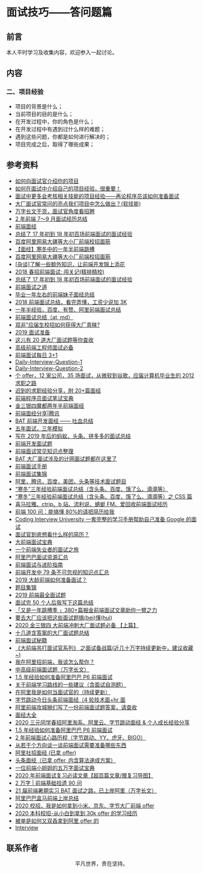# 面试技巧——答问题篇

## 前言

本人平时学习及收集内容，欢迎参入一起讨论。

## 内容

### 二、项目经验

- 项目的背景是什么；
- 当前项目的目的是什么；
- 在开发过程中，你的角色是什么；
- 在开发过程中有遇到过什么样的难题；
- 遇到这些问题，你都是如何进行解决的；
- 项目完成之后，取得了哪些成果；

## 参考资料

- [如何向面试官介绍你的项目](https://mp.weixin.qq.com/s/CjBVm2w0JXFAALIspGlisA)
- [如何在面试中介绍自己的项目经验，很重要！](https://zhuanlan.zhihu.com/p/62364244)
- [面试中更多会考核相关技能的项目经验——再论程序员该如何准备面试](https://www.cnblogs.com/JavaArchitect/p/12466948.html)
- [大厂面试官常问的亮点我们项目中怎么做出？(软技能)](https://segmentfault.com/a/1190000022795484)
- [万字长文干货，面试官角度看招聘](https://mp.weixin.qq.com/s/ZAkmcYZQXI924_MbW_2HBg)
- [2 年前端 7～9 月面试经历总结](https://juejin.im/post/6876327630212169735)
- [前端面经](https://yuchengkai.cn/docs/zh/frontend/)
- [总结了 17 年初到 18 年初百场前端面试的面试经验](https://juejin.im/post/5b44a485e51d4519945fb6b7)
- [百度阿里网易大疆等大小厂前端校招面筋](https://juejin.im/post/5bb470295188255c5e66f88f)
- [【面经】寒冬中的一年半前端跳槽](https://juejin.im/post/5c356f68f265da61483bca61)
- [百度阿里网易大疆等大小厂前端校招面筋](https://juejin.im/post/5bb470295188255c5e66f88f)
- [[杂谈]了解一些额外知识，让前端开发锦上添花](https://juejin.im/post/5b2f4790e51d45589e7bd63d)
- [2018 春招前端面试: 闯关记(精排精校)](https://juejin.im/post/5a998991f265da237f1dbdf9)
- [总结了 17 年初到 18 年初百场前端面试的面试经验](https://juejin.im/post/5b44a485e51d4519945fb6b7)
- [前端面试之道](https://juejin.im/book/5bdc715fe51d454e755f75ef/section/5be04a8e6fb9a04a072fd2cd)
- [毕业一年左右的前端妹子面经总结](https://juejin.im/post/5af99678f265da0b8e7f881e)
- [2018 前端面试总结，看完弄懂，工资少说加 3K](https://juejin.im/post/5b94d8965188255c5a0cdc02)
- [一年半经验，百度、有赞、阿里前端面试总结](https://juejin.im/post/5befeb5051882511a8527dbe)
- [前端面试总结（at, md）](https://juejin.im/post/5a3134bf6fb9a0452405d507)
- [双非"应届生校招如何获得大厂青睐?](https://juejin.im/post/5acb2a7c6fb9a028db58fe99)
- [2019 面试准备](https://juejin.im/post/5c8e4cd3f265da67c87454a0?utm_source=gold_browser_extension#heading-28)
- [这儿有 20 道大厂面试题等你查收](https://juejin.im/post/5d124a12f265da1b9163a28d)
- [高级前端工程师面试必备](https://juejin.im/post/5cd0bdfc6fb9a031f10ca08c?utm_source=gold_browser_extension)
- [前端面试每日 3+1](https://github.com/haizlin/fe-interview)
- [Daily-Interview-Question-1](https://github.com/Advanced-Frontend/Daily-Interview-Question)
- [Daily-Interview-Question-2](https://github.com/kujian/daily-interview-question)
- [个 offer，12 家公司，35 场面试，从微软到谷歌，应届计算机毕业生的 2012 求职之路](https://www.cnblogs.com/figure9/archive/2013/01/09/2853649.html)
- [迟到的求职经验分享，附 20+篇面经](https://www.cnblogs.com/wenbochang/p/10317715.html)
- [前端程序员面试笔试宝典](https://www.cnblogs.com/strick/p/9789330.html)
- [金三银四魔都两年半前端面经](https://juejin.im/post/5cb87f9df265da03555c78ec)
- [前端面经分享|腾讯](https://juejin.im/post/5ce9f666e51d45777621baf7)
- [BAT 前端开发面经 —— 吐血总结](https://www.cnblogs.com/chaoran/p/8891892.html)
- [五年面试，三年模拟](https://juejin.im/post/5ca0425e51882567ce181037)
- [写在 2019 年后的蚂蚁、头条、拼多多的面试总结](https://github.com/rhwayfun/interview/blob/master/README.md)
- [前端开发面试题](https://github.com/woai3c/Front-end-basic-knowledge)
- [前端面试常见知识点整理](https://github.com/fairyly/Interviewproject)
- [BAT 大厂面试涉及的计网面试题都在这里了](https://juejin.im/post/5cfa71415188253f9e24ec36)
- [前端面试手册](https://github.com/yangshun/front-end-interview-handbook/blob/master/Translations/Chinese/README.md)
- [前端面试集锦](https://github.com/paddingme/Front-end-Web-Development-Interview-Question)
- [阿里，腾讯，百度，美团，头条等技术面试题目](https://github.com/0voice/interview_internal_reference)
- [“寒冬”三年经验前端面试总结（含头条、百度、饿了么、滴滴等）](https://juejin.im/post/5d9c2005f265da5bb977c55e)
- [“寒冬”三年经验前端面试总结（含头条、百度、饿了么、滴滴等）之 CSS 篇](https://juejin.im/post/5da32d43e51d45781d5e4bdf)
- [喜马拉雅、ctrip、b 站、流利说、蜻蜓 FM、爱回收前端面试经历](https://mp.weixin.qq.com/s/eidiqO0d2IZAUxxeWmEUYw)
- [前端 100 问：能搞懂 80%的请把简历给我](https://mp.weixin.qq.com/s/J9uQmFLOGE6A4JpgDSXdJg)
- [Coding Interview University 一套完整的学习手册帮助自己准备 Google 的面试](https://github.com/jwasham/coding-interview-university/blob/master/translations/README-cn.md)
- [面试官到底想看什么样的简历？](https://juejin.im/post/5d1d52aff265da1bb2774de0)
- [大前端面试宝典](https://github.com/azl397985856/fe-interview)
- [一个前端失业者的面试之旅](https://juejin.im/post/5d2bf33a6fb9a07eae2a8dd6)
- [阿里巴巴面试资源汇总](https://github.com/stone0090/alibaba-interview)
- [前端面试与进阶指南](https://www.cxymsg.com/)
- [前端开发中 79 条不可忽视的知识点汇总](https://juejin.im/post/5d8989296fb9a06b1f147070)
- [2019 大龄前端如何准备面试？](https://juejin.im/post/5d834e62e51d453b8b5fa69e)
- [题目集锦](https://github.com/pwstrick/daily)
- [2019 前端最全面试题](https://zhuanlan.zhihu.com/p/63962882)
- [面试完 50 个人后我写下这篇总结](https://juejin.im/post/5df1e312f265da33d039d06d)
- [「又是一年跳槽季 」380+篇掘金前端面试文章助你一臂之力](https://juejin.im/post/5e083e17f265da33997a4561)
- [要去大厂应该把这些面试题搞(bei)懂(hui)](https://juejin.im/post/5e1535c6e51d454165777744)
- [2020 金三银四 大前端冲刺大厂面试题必备 【上篇】](https://mp.weixin.qq.com/s/BZpQe3Ga2pdh3MFGosj4Iw)
- [十几道含答案的大厂面试题总结](https://mp.weixin.qq.com/s/7RPHRsxR-aMsB1xNc54Gvg)
- [前端面试秘籍](https://github.com/yisainan/web-interview)
- [《大前端吊打面试官系列》 之面试备战篇(近几十万字持续更新中，建议收藏~)](https://juejin.im/post/-14c1a6fb9a02fc8247a86)
- [我在阿里招前端，我该怎么帮你？](https://segmentfault.com/a/1190000021761594)
- [中高级前端面试题（万字长文）](https://juejin.im/post/5e4c0b856fb9a07ccb7e8eca)
- [1.5 年经验如何准备阿里巴巴 P6 前端面试](https://juejin.im/post/5e5522b36fb9a07ce152c51c)
- [关于前端学习路线的一些建议（含面试自测题）](https://mp.weixin.qq.com/s/PHaNXEldr3NiQelFYnKwlg)
- [在阿里我是如何当面试官的（持续更新）](https://juejin.im/post/5e6ebfa86fb9a07ca714d0ec)
- [字节跳动今日头条前端面经（4 轮技术面+hr 面](https://juejin.im/post/5e6a14b1f265da572978a1d3)
- [阿里前端攻城狮们写了一份前端面试题答案，请查收](https://juejin.im/post/5e7426d15188254967069c00)
- [面经大全](https://q.shanyue.tech/interview.html)
- [2020 三元同学春招阿里淘系、阿里云、字节跳动面经 & 个人成长经验分享](https://mp.weixin.qq.com/s/-EKHyt0TY2kn1DpEggqg)
- [1.5 年经验如何准备阿里巴巴 P6 前端面试](https://mp.weixin.qq.com/s/UJLl1zBFayuzIrSA5jakFg)
- [2 年前端面试心路历程（字节跳动、YY、虎牙、BIGO）](https://juejin.im/post/5e85ec79e51d4547153d0738)
- [从若干个方向谈一谈前端面试需要准备哪些东西](https://mp.weixin.qq.com/s/V2yd7orPXVnkrzBCl6_-PQ)
- [阿里社招面经 (已拿 offer)](https://mp.weixin.qq.com/s/SiBOT6W_0SRMG85ke6J51g)
- [头条面经（已拿 offer, 内含算法速成方案）](https://mp.weixin.qq.com/s/wn0NS_ygD7tmwjMU_8VcuA)
- [一位前端小姐姐的五万字面试宝典](https://juejin.im/post/5e91b01651882573716a9b23)
- [2020 年前端面试复习必读文章【超百篇文章/赠复习导图】](https://juejin.im/post/5e8b163ff265da47ee3f54a6)
- [2 万字 | 前端基础拾遗 90 问](https://juejin.im/post/5e8b261ae51d4546c0382ab4)
- [21 届前端暑期实习 BAT 面试之路，已上岸阿里（万字长文）](https://juejin.im/post/-01c776fb9a03c337f93af)
- [阿里巴巴盒马前端上岸总结](https://juejin.im/post/5e9d2052e51d4546e5571a86)
- [2020 校招，我是如何拿到小米、京东、字节大厂前端 offer](https://juejin.im/post/-6ecdee51d45270c27916d)
- [2020 本科校招-从小白到拿到 30k offer 的学习经历](https://www.cnblogs.com/Hooooober/p/13019798.html)
- [被单是如何又双叒拿到阿里 offer 的](https://mp.weixin.qq.com/s/6Tbw0E6dqZxJ5LBbX_ZMgw)
- [Interview](https://github.com/qappleh/Interview)

## 联系作者

<div align="center">
    <p>
        平凡世界，贵在坚持。
    </p>
    <img :src="$withBase('/about/contact.png')" />
</div>

